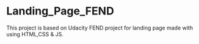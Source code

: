 # Landing_Page_FEND
This project is based on Udacity FEND project for landing page made with using HTML,CSS &amp; JS.
